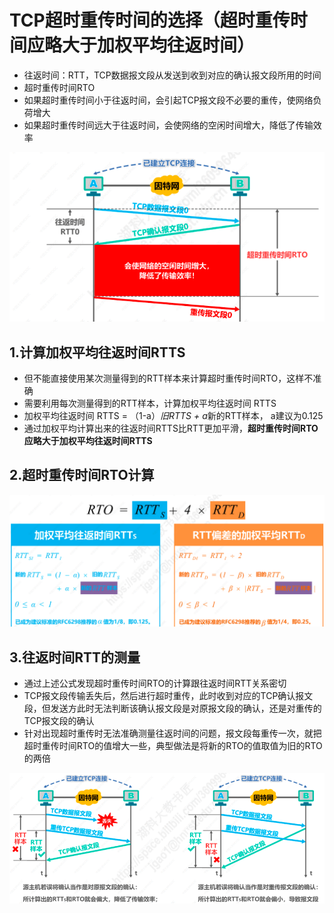 # TCP超时重传时间的选择（超时重传时间应略大于加权平均往返时间）
* 往返时间：RTT，TCP数据报文段从发送到收到对应的确认报文段所用的时间
* 超时重传时间RTO
* 如果超时重传时间小于往返时间，会引起TCP报文段不必要的重传，使网络负荷增大
* 如果超时重传时间远大于往返时间，会使网络的空闲时间增大，降低了传输效率

![](../pic/network_protocol/tcprtt.png)

## 1.计算加权平均往返时间RTTS
* 但不能直接使用某次测量得到的RTT样本来计算超时重传时间RTO，这样不准确
* 需要利用每次测量得到的RTT样本，计算加权平均往返时间 RTTS
* 加权平均往返时间 RTTS = （1-a）*旧RTTS + a*新的RTT样本， a建议为0.125
* 通过加权平均计算出来的往返时间RTTS比RTT更加平滑，**超时重传时间RTO应略大于加权平均往返时间RTTS**

## 2.超时重传时间RTO计算
![](../pic/network_protocol/tcprtt2.png)

## 3.往返时间RTT的测量
* 通过上述公式发现超时重传时间RTO的计算跟往返时间RTT关系密切
* TCP报文段传输丢失后，然后进行超时重传，此时收到对应的TCP确认报文段，但发送方此时无法判断该确认报文段是对原报文段的确认，还是对重传的TCP报文段的确认
* 针对出现超时重传时无法准确测量往返时间的问题，报文段每重传一次，就把超时重传时间RTO的值增大一些，典型做法是将新的RTO的值取值为旧的RTO的两倍

![](../pic/network_protocol/tcprtt3.png)
